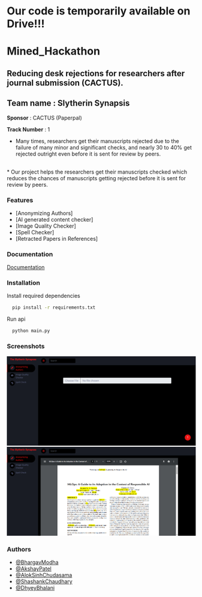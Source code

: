 <h1>Our code is temporarily available on Drive!!!</h1>
<h1>Mined_Hackathon</h1>
<h2>Reducing desk rejections for researchers after journal submission (CACTUS).</h2>
<h2>Team name : Slytherin Synapsis</h2>

**Sponsor** : CACTUS (Paperpal)<br>

**Track Number** : 1<br>


* Many times, researchers get their manuscripts rejected due to the failure of many minor and significant checks, and nearly 30 to 40% get rejected outright even before it is sent for review by peers.
<br>
* Our project helps the researchers get their manuscripts checked which reduces the chances of manuscripts getting rejected before it is sent for review by peers.<br>
<h3>Features</h3>

- [Anonymizing Authors]
- [AI generated content checker]
- [Image Quality Checker]
- [Spell Checker]
- [Retracted Papers in References]


<h3>Documentation</h3>

[Documentation](https://drive.google.com/file/d/1jo66Q4nRzDkRkaLI2hnbtSdnA8Z-7xqj/view?usp=sharing)


<h3>Installation</h3>

Install required dependencies

```bash
  pip install -r requirements.txt
```

Run api

```bash
  python main.py
```


<h3>Screenshots</h3>

![App Screenshot](images/ss1.png)
![App Screenshot](images/ss3.png)


<h3>Authors</h3>

- [@BhargavModha](https://www.github.com/bhargav-modha)
- [@AkshayPatel](https://www.github.com/akshaypatel67)
- [@AlokSinhChudasama](https://www.github.com/alok-chudasama)
- [@ShashankChaudhary](https://www.github.com/shashank-2610)
- [@DhyeyBhalani](https://www.github.com/dhyeybhalani)
